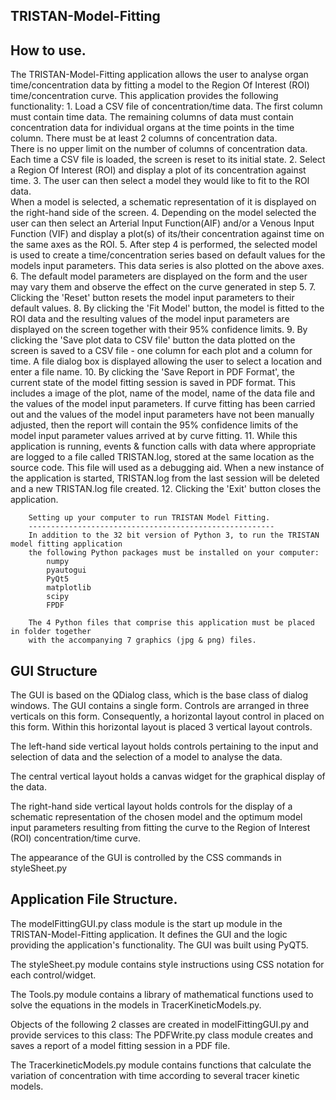 TRISTAN-Model-Fitting
----------------------
How to use.
------------
   The TRISTAN-Model-Fitting application allows the user to analyse organ time/concentration data
   by fitting a model to the Region Of Interest (ROI) time/concentration curve. 
   This application provides the following functionality:
        1. Load a CSV file of concentration/time data.  The first column must contain time data.
           The remaining columns of data must contain concentration data for individual organs at
           the time points in the time column. 
           There must be at least 2 columns of concentration data.  
           There is no upper limit on the number of columns of concentration data.
           Each time a CSV file is loaded, the screen is reset to its initial state.
        2. Select a Region Of Interest (ROI) and display a plot of its concentration against
            time.
        3. The user can then select a model they would like to fit to the ROI data.  
            When a model is selected, a schematic representation of it is displayed on the 
            right-hand side of the screen.
        4. Depending on the model selected the user can then select an Arterial Input Function(AIF)
            and/or a Venous Input Function (VIF) and display a plot(s) of its/their concentration 
            against time on the same axes as the ROI.
        5. After step 4 is performed, the selected model is used to create a time/concentration series
           based on default values for the models input parameters.  This data series is also plotted 
           on the above axes.
        6. The default model parameters are displayed on the form and the user may vary them
           and observe the effect on the curve generated in step 5.
        7. Clicking the 'Reset' button resets the model input parameters to their default values.
        8. By clicking the 'Fit Model' button, the model is fitted to the ROI data and the resulting
           values of the model input parameters are displayed on the screen together with 
           their 95% confidence limits.
        9. By clicking the 'Save plot data to CSV file' button the data plotted on the screen is saved
            to a CSV file - one column for each plot and a column for time.
            A file dialog box is displayed allowing the user to select a location 
            and enter a file name.
        10. By clicking the 'Save Report in PDF Format', the current state of the model fitting session
            is saved in PDF format.  This includes a image of the plot, name of the model, name of the 
            data file and the values of the model input parameters. If curve fitting has been carried 
            out and the values of the model input parameters have not been manually adjusted, then
            the report will contain the 95% confidence limits of the model input parameter values 
            arrived at by curve fitting.
        11. While this application is running, events & function calls with data where appropriate 
            are logged to a file called TRISTAN.log, stored at the same location as the source code.
            This file will used as a debugging aid. When a new instance of the application is started, 
            TRISTAN.log from the last session will be deleted and a new TRISTAN.log file created.
        12. Clicking the 'Exit' button closes the application.

		Setting up your computer to run TRISTAN Model Fitting.
		-------------------------------------------------------
		In addition to the 32 bit version of Python 3, to run the TRISTAN model fitting application
		the following Python packages must be installed on your computer:
			numpy
			pyautogui
			PyQt5
			matplotlib
			scipy
			FPDF

		The 4 Python files that comprise this application must be placed in folder together
		with the accompanying 7 graphics (jpg & png) files.
		
GUI Structure
--------------
The GUI is based on the QDialog class, which is the base class of dialog windows.
The GUI contains a single form.  Controls are arranged in three verticals on this form.
Consequently, a horizontal layout control in placed on this form. Within this horizontal
layout is placed 3 vertical layout controls.

The left-hand side vertical layout holds controls pertaining to the input and selection of data
and the selection of a model to analyse the data.

The central vertical layout holds a canvas widget for the graphical display of the data.

The right-hand side vertical layout holds controls for the display of a schematic 
representation of the chosen model and the optimum model input parameters resulting
from fitting the curve to the Region of Interest (ROI) concentration/time curve.

The appearance of the GUI is controlled by the CSS commands in styleSheet.py

Application File Structure.
---------------------------
The modelFittingGUI.py class module is the start up module in the TRISTAN-Model-Fitting application. 
It defines the GUI and the logic providing the application's functionality.
The GUI was built using PyQT5.

The styleSheet.py module contains style instructions using CSS notation for each control/widget.

The Tools.py module contains a library of mathematical functions used to solve the equations in 
the models in TracerKineticModels.py.

Objects of the following 2 classes are created in modelFittingGUI.py and provide services 
to this class:
The PDFWrite.py class module creates and saves a report of a model fitting session in a PDF file.

The TracerkineticModels.py module contains functions that calculate the variation of concentration
with time according to several tracer kinetic models.   



